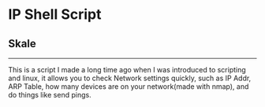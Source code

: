 # IP Shell Script
## Skale
-----
This is a script I made a long time ago when I was introduced to scripting and linux, it allows you to check Network settings quickly, such as IP Addr, ARP Table, how many devices are on your network(made with nmap), and do things like send pings.

